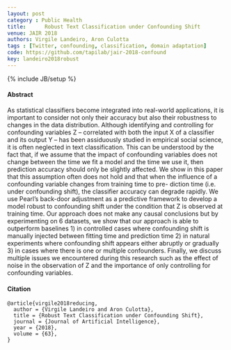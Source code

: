 ```yaml
---
layout: post
category : Public Health
title:      Robust Text Classification under Confounding Shift
venue: JAIR 2018
authors: Virgile Landeiro, Aron Culotta
tags : [Twitter, confounding, classification, domain adaptation]
code: https://github.com/tapilab/jair-2018-confound
key: landeiro2018robust
---
```

{% include JB/setup %}
#### Abstract

 As statistical classifiers become integrated into real-world applications, it is important to consider not only their accuracy but also their robustness to changes in the data distribution. Although identifying and controlling for confounding variables Z – correlated with both the input X of a classifier and its output Y – has been assiduously studied in empirical social science, it is often neglected in text classification. This can be understood by the fact that, if we assume that the impact of confounding variables does not change between the time we fit a model and the time we use it, then prediction accuracy should only be slightly affected. We show in this paper that this assumption often does not hold and that when the influence of a confounding variable changes from training time to pre- diction time (i.e. under confounding shift), the classifier accuracy can degrade rapidly. We use Pearl’s back-door adjustment as a predictive framework to develop a model robust to confounding shift under the condition that Z is observed at training time. Our approach does not make any causal conclusions but by experimenting on 6 datasets, we show that our approach is able to outperform baselines 1) in controlled cases where confounding shift is manually injected between fitting time and prediction time 2) in natural experiments where confounding shift appears either abruptly or gradually 3) in cases where there is one or multiple confounders. Finally, we discuss multiple issues we encountered during this research such as the effect of noise in the observation of Z and the importance of only controlling for confounding variables.


#### Citation
    @article{virgile2018reducing,
      author = {Virgile Landeiro and Aron Culotta},
      title = {Robust Text Classification under Confounding Shift},
      journal = {Journal of Artificial Intelligence},
      year = {2018},
      volume = {63},
    }

